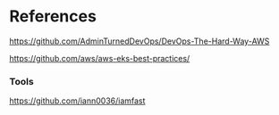 # References

https://github.com/AdminTurnedDevOps/DevOps-The-Hard-Way-AWS

https://github.com/aws/aws-eks-best-practices/

### Tools

https://github.com/iann0036/iamfast
